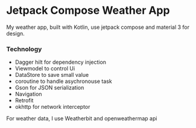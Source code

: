 # **Jetpack Compose Weather App**

My weather app, built with Kotlin, use jetpack compose and material 3 for design.


### Technology
- Dagger hilt for dependency injection
- Viewmodel to control Ui
- DataStore to save small value
- coroutine to handle asychronouse task
- Gson for JSON serialization
- Navigation
- Retrofit
- okhttp for network interceptor

For weather data, I use Weatherbit and openweathermap api
